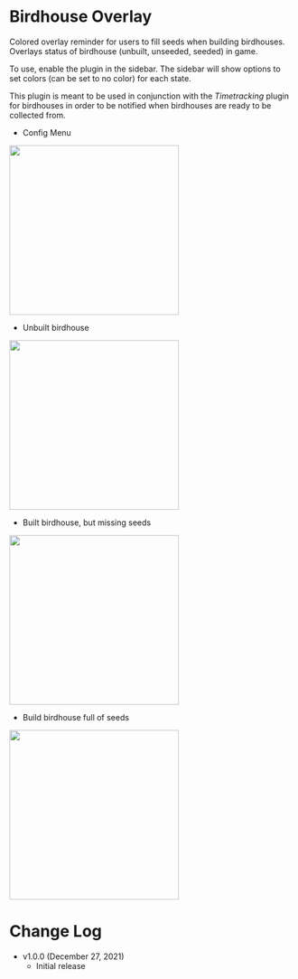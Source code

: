 # Birdhouse Overlay
Colored overlay reminder for users to fill seeds when building birdhouses. Overlays status of birdhouse (unbuilt, unseeded, seeded) in game. 

To use, enable the plugin in the sidebar. The sidebar will show options to set colors (can be set to no color)
for each state.

This plugin is meant to be used in conjunction with the _Timetracking_ plugin for birdhouses in order to be notified when birdhouses are ready to be collected from. 

- Config Menu 
<img src="https://github.com/hong-niu/runelite-birdhouse-overlay/blob/master/imgs/birdhouse_plugin_config.png" width="300" height="300">

- Unbuilt birdhouse 
<img src="https://github.com/hong-niu/runelite-birdhouse-overlay/blob/master/imgs/birdhouse_unbuilt.png" width="300" height="300">

- Built birdhouse, but missing seeds 
<img src="https://github.com/hong-niu/runelite-birdhouse-overlay/blob/master/imgs/birdhouse_empty.png" width="300" height="300">

- Build birdhouse full of seeds 
<img src="https://github.com/hong-niu/runelite-birdhouse-overlay/blob/master/imgs/birdhouse_full.png" width="300" height="300">

# Change Log
- v1.0.0 (December 27, 2021)
  - Initial release 
